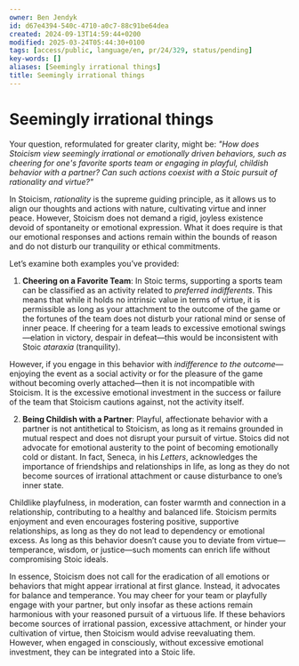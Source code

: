 ```yaml
---
owner: Ben Jendyk
id: d67e4394-540c-4710-a0c7-88c91be64dea
created: 2024-09-13T14:59:44+0200
modified: 2025-03-24T05:44:30+0100
tags: [access/public, language/en, pr/24/329, status/pending]
key-words: []
aliases: [Seemingly irrational things]
title: Seemingly irrational things
---
```


# Seemingly irrational things

Your question, reformulated for greater clarity, might be: *"How does Stoicism view seemingly irrational or emotionally driven behaviors, such as cheering for one's favorite sports team or engaging in playful, childish behavior with a partner? Can such actions coexist with a Stoic pursuit of rationality and virtue?"*

In Stoicism, *rationality* is the supreme guiding principle, as it allows us to align our thoughts and actions with nature, cultivating virtue and inner peace. However, Stoicism does not demand a rigid, joyless existence devoid of spontaneity or emotional expression. What it does require is that our emotional responses and actions remain within the bounds of reason and do not disturb our tranquility or ethical commitments.

Let’s examine both examples you’ve provided:

1. **Cheering on a Favorite Team**: In Stoic terms, supporting a sports team can be classified as an activity related to *preferred indifferents*. This means that while it holds no intrinsic value in terms of virtue, it is permissible as long as your attachment to the outcome of the game or the fortunes of the team does not disturb your rational mind or sense of inner peace. If cheering for a team leads to excessive emotional swings—elation in victory, despair in defeat—this would be inconsistent with Stoic *ataraxia* (tranquility). 

However, if you engage in this behavior with *indifference to the outcome*—enjoying the event as a social activity or for the pleasure of the game without becoming overly attached—then it is not incompatible with Stoicism. It is the excessive emotional investment in the success or failure of the team that Stoicism cautions against, not the activity itself. 

2. **Being Childish with a Partner**: Playful, affectionate behavior with a partner is not antithetical to Stoicism, as long as it remains grounded in mutual respect and does not disrupt your pursuit of virtue. Stoics did not advocate for emotional austerity to the point of becoming emotionally cold or distant. In fact, Seneca, in his *Letters*, acknowledges the importance of friendships and relationships in life, as long as they do not become sources of irrational attachment or cause disturbance to one’s inner state.

Childlike playfulness, in moderation, can foster warmth and connection in a relationship, contributing to a healthy and balanced life. Stoicism permits enjoyment and even encourages fostering positive, supportive relationships, as long as they do not lead to dependency or emotional excess. As long as this behavior doesn’t cause you to deviate from virtue—temperance, wisdom, or justice—such moments can enrich life without compromising Stoic ideals.

In essence, Stoicism does not call for the eradication of all emotions or behaviors that might appear irrational at first glance. Instead, it advocates for balance and temperance. You may cheer for your team or playfully engage with your partner, but only insofar as these actions remain harmonious with your reasoned pursuit of a virtuous life. If these behaviors become sources of irrational passion, excessive attachment, or hinder your cultivation of virtue, then Stoicism would advise reevaluating them. However, when engaged in consciously, without excessive emotional investment, they can be integrated into a Stoic life.